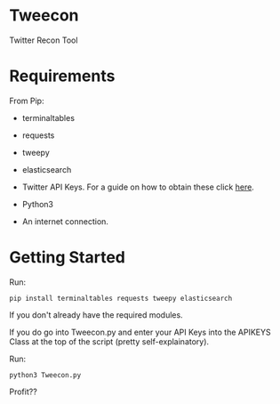 # Tweecon
Twitter Recon Tool

# Requirements

From Pip:
- terminaltables
- requests
- tweepy
- elasticsearch

- Twitter API Keys. For a guide on how to obtain these click [here](https://themepacific.com/how-to-generate-api-key-consumer-token-access-key-for-twitter-oauth/994/).
- Python3
- An internet connection.

# Getting Started

Run:
```
pip install terminaltables requests tweepy elasticsearch
```
If you don't already have the required modules.

If you do go into Tweecon.py and enter your API Keys into the APIKEYS Class at the top of the script (pretty self-explainatory).

Run:
```
python3 Tweecon.py
```

Profit??
